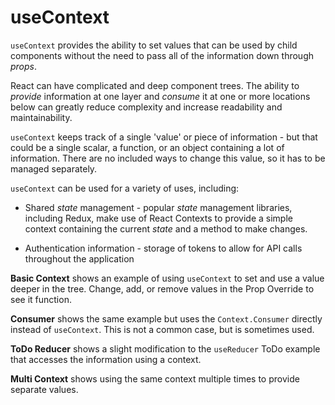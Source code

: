 # useContext

`useContext` provides the ability to set values that can be used by child components without the need to pass all of the information down through _props_.

React can have complicated and deep component trees. The ability to _provide_ information at one layer and _consume_ it at one or more locations below can greatly reduce complexity and increase readability and maintainability.

`useContext` keeps track of a single 'value' or piece of information - but that could be a single scalar, a function, or an object containing a lot of information. There are no included ways to change this value, so it has to be managed separately.

`useContext` can be used for a variety of uses, including:

* Shared _state_ management - popular _state_ management libraries, including Redux, make use of React Contexts to provide a simple context containing the current _state_ and a method to make changes.

* Authentication information - storage of tokens to allow for API calls throughout the application

__Basic Context__ shows an example of using `useContext` to set and use a value deeper in the tree. Change, add, or remove values in the Prop Override to see it function.

__Consumer__ shows the same example but uses the `Context.Consumer` directly instead of `useContext`. This is not a common case, but is sometimes used.

__ToDo Reducer__ shows a slight modification to the `useReducer` ToDo example that accesses the information using a context.

__Multi Context__ shows using the same context multiple times to provide separate values.
